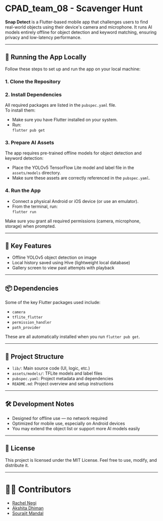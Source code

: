 # CPAD_team_08 - Scavenger Hunt

**Snap Detect** is a Flutter-based mobile app that challenges users to find real-world objects using their device's camera and microphone. It runs AI models entirely offline for object detection and keyword matching, ensuring privacy and low-latency performance.

---

## 🚀 Running the App Locally

Follow these steps to set up and run the app on your local machine:

### 1. Clone the Repository

### 2. Install Dependencies

All required packages are listed in the `pubspec.yaml` file.  
To install them:

- Make sure you have Flutter installed on your system.
- Run:  
  `flutter pub get`

### 3. Prepare AI Assets

The app requires pre-trained offline models for object detection and keyword detection:

- Place the YOLOv5 TensorFlow Lite model and label file in the `assets/models` directory.
- Make sure these assets are correctly referenced in the `pubspec.yaml`.

### 4. Run the App

- Connect a physical Android or iOS device (or use an emulator).
- From the terminal, run:  
  `flutter run`

Make sure you grant all required permissions (camera, microphone, storage) when prompted.

---

## 🧩 Key Features

- Offline YOLOv5 object detection on image
- Local history saved using Hive (lightweight local database)
- Gallery screen to view past attempts with playback

---

## 📦 Dependencies

Some of the key Flutter packages used include:

- `camera`
- `tflite_flutter`
- `permission_handler`
- `path_provider`

These are all automatically installed when you run `flutter pub get`.

---

## 📁 Project Structure

- `lib/`: Main source code (UI, logic, etc.)
- `assets/models/`: TFLite models and label files
- `pubspec.yaml`: Project metadata and dependencies
- `README.md`: Project overview and setup instructions

---

## 🛠 Development Notes

- Designed for offline use — no network required
- Optimized for mobile use, especially on Android devices
- You may extend the object list or support more AI models easily

---

## 📜 License

This project is licensed under the MIT License. Feel free to use, modify, and distribute it.

---

# 👨‍💻 Contributors

- [Rachel Negi](https://github.com/RachelNegi)
- [Akshita Dhiman](https://github.com/AkshitaDhim)
- [Sourajit Mandal](https://github.com/Sourajit-812)
